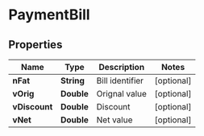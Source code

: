 
# PaymentBill

## Properties
Name | Type | Description | Notes
------------ | ------------- | ------------- | -------------
**nFat** | **String** | Bill identifier |  [optional]
**vOrig** | **Double** | Orignal value |  [optional]
**vDiscount** | **Double** | Discount |  [optional]
**vNet** | **Double** | Net value |  [optional]



